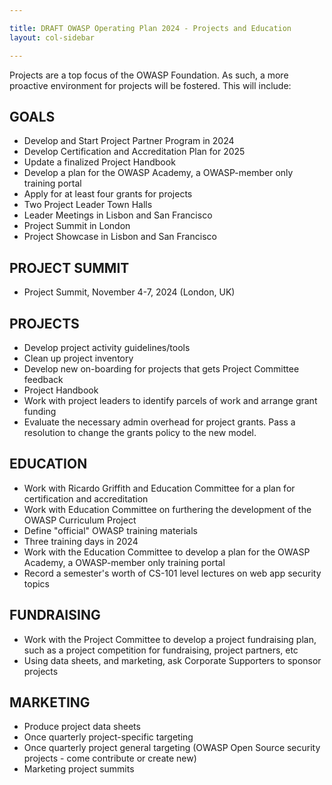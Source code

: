 ```yaml
---

title: DRAFT OWASP Operating Plan 2024 - Projects and Education
layout: col-sidebar

---
```


Projects are a top focus of the OWASP Foundation. As such, a more proactive environment for projects will be fostered. This will include:

## GOALS

- Develop and Start Project Partner Program in 2024
- Develop Certification and Accreditation Plan for 2025
- Update a finalized Project Handbook
- Develop a plan for the OWASP Academy, a OWASP-member only training portal
- Apply for at least four grants for projects
- Two Project Leader Town Halls
- Leader Meetings in Lisbon and San Francisco
- Project Summit in London
- Project Showcase in Lisbon and San Francisco

## PROJECT SUMMIT

- Project Summit, November 4-7, 2024 (London, UK)

## PROJECTS

- Develop project activity guidelines/tools
- Clean up project inventory
- Develop new on-boarding for projects that gets Project Committee feedback
- Project Handbook
- Work with project leaders to identify parcels of work and arrange grant funding
- Evaluate the necessary admin overhead for project grants. Pass a resolution to change the grants policy to the new model.

## EDUCATION

- Work with Ricardo Griffith and Education Committee for a plan for certification and accreditation
- Work with Education Committee on furthering the development of the OWASP Curriculum Project
- Define "official" OWASP training materials 
- Three training days in 2024
- Work with the Education Committee to develop a plan for the OWASP Academy, a OWASP-member only training portal
- Record a semester's worth of CS-101 level lectures on web app security topics 

## FUNDRAISING

- Work with the Project Committee to develop a project fundraising plan, such as a project competition for fundraising, project partners, etc
- Using data sheets, and marketing, ask Corporate Supporters to sponsor projects

## MARKETING

- Produce project data sheets
- Once quarterly project-specific targeting
- Once quarterly project general targeting (OWASP Open Source security projects - come contribute or create new)
- Marketing project summits
